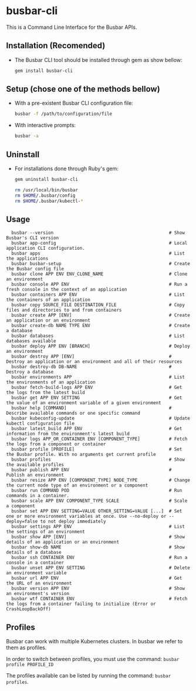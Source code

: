 # busbar-cli

This is a Command Line Interface for the Busbar APIs.

## Installation (Recomended)

* The Busbar CLI tool should be installed through gem as show bellow:
  ```sh
  gem install busbar-cli
  ```

## Setup (chose one of the methods bellow)

* With a pre-existent Busbar CLI configuration file:
  ```sh
  busbar -f /path/to/configuration/file
  ```

* With interactive prompts:
  ```sh
  busbar -a
  ```

## Uninstall
* For installations done through Ruby's gem:
  ```sh
  gem uninstall busbar-cli
  ```
  ```sh
  rm /usr/local/bin/busbar
  rm $HOME/.busbar/config
  rm $HOME/.busbar/kubectl-*
  ```

## Usage

```
  busbar --version                                            # Show Busbar's CLI version
  busbar app-config                                           # Local application CLI configuration.
  busbar apps                                                 # List the applications
  busbar busbar-setup                                         # Create the Busbar config file
  busbar clone APP ENV ENV_CLONE_NAME                         # Clone an environment
  busbar console APP ENV                                      # Run a fresh console in the context of an application
  busbar containers APP ENV                                   # List the containers of an application
  busbar copy SOURCE_FILE DESTINATION_FILE                    # Copy files and directories to and from containers
  busbar create APP [ENV]                                     # Create an application or an environment
  busbar create-db NAME TYPE ENV                              # Create a database
  busbar databases                                            # List databases available
  busbar deploy APP ENV [BRANCH]                              # Deploy an environment
  busbar destroy APP [ENV]                                    # Destroy an application or an environment and all of their resources
  busbar destroy-db DB-NAME                                   # Destroy a database
  busbar environments APP                                     # List the environments of an application
  busbar fetch-build-logs APP ENV                             # Get the logs from the latest build
  busbar get APP ENV SETTING                                  # Get the value of an environment variable of a given environment
  busbar help [COMMAND]                                       # Describe available commands or one specific command
  busbar kubeconfig-update                                    # Update kubectl configuration file
  busbar latest_build APP ENV                                 # Get information from the environment's latest build
  busbar logs APP_OR_CONTAINER ENV [COMPONENT_TYPE]           # Fetch the logs from a component or container
  busbar profile [PROFILE]                                    # Set the Busbar profile. With no arguments get current profile
  busbar profiles                                             # Show the available profiles
  busbar publish APP ENV                                      # Publish an environment
  busbar resize APP ENV [COMPONENT_TYPE] NODE_TYPE            # Change the current node type of an environment or a component
  busbar run COMMAND POD                                      # Run commands in a container.
  busbar scale APP ENV COMPONENT_TYPE SCALE                   # Scale a component
  busbar set APP ENV SETTING=VALUE OTHER_SETTING=VALUE [...]  # Set one or more environment variables at once. Use --no-deploy or --deploy=false to not deploy immediately
  busbar settings APP ENV                                     # List the settings of an environment
  busbar show APP [ENV]                                       # Show details of an application or an environment
  busbar show-db NAME                                         # Show details of a database
  busbar ssh CONTAINER ENV                                    # Run a console in a container
  busbar unset APP ENV SETTING                                # Delete an environment variable
  busbar url APP ENV                                          # Get the URL of an environment
  busbar version APP ENV                                      # Show an environment's version
  busbar wtf CONTAINER ENV                                    # Fetch the logs from a container failing to initialize (Error or CrashLoopBackOff)
```

## Profiles

Busbar can work with multiple Kubernetes clusters. In busbar we refer to them as profiles.

In order to switch between profiles, you must use the command: `busbar profile PROFILE_ID`

The profiles available can be listed by running the command: `busbar profiles`.

